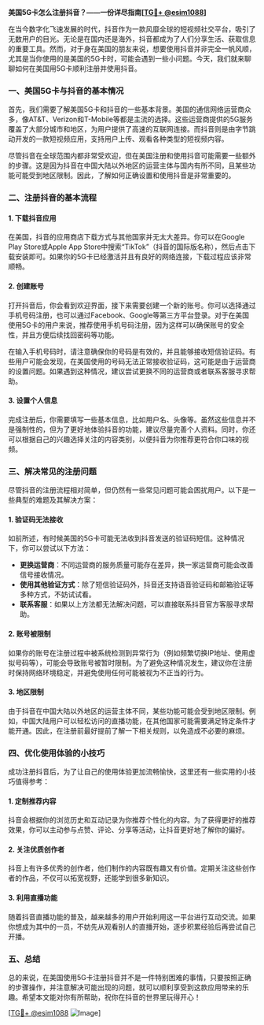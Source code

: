 **美国5G卡怎么注册抖音？——一份详尽指南[[TG💪+ @esim1088](https://t.me/s/esim1088)]**

在当今数字化飞速发展的时代，抖音作为一款风靡全球的短视频社交平台，吸引了无数用户的目光。无论是在国内还是海外，抖音都成为了人们分享生活、获取信息的重要工具。然而，对于身在美国的朋友来说，想要使用抖音并非完全一帆风顺，尤其是当你使用的是美国的5G卡时，可能会遇到一些小问题。今天，我们就来聊聊如何在美国用5G卡顺利注册并使用抖音。

### 一、美国5G卡与抖音的基本情况

首先，我们需要了解美国5G卡和抖音的一些基本背景。美国的通信网络运营商众多，像AT&T、Verizon和T-Mobile等都是主流的选择。这些运营商提供的5G服务覆盖了大部分城市和地区，为用户提供了高速的互联网连接。而抖音则是由字节跳动开发的一款短视频应用，支持用户上传、观看各种类型的短视频内容。

尽管抖音在全球范围内都非常受欢迎，但在美国注册和使用抖音可能需要一些额外的步骤。这是因为抖音在中国大陆以外地区的运营主体与国内有所不同，且某些功能可能受到地区限制。因此，了解如何正确设置和使用抖音是非常重要的。

### 二、注册抖音的基本流程

#### 1. 下载抖音应用
在美国，抖音的应用商店下载方式与其他国家并无太大差异。你可以在Google Play Store或Apple App Store中搜索“TikTok”（抖音的国际版名称），然后点击下载安装即可。如果你的5G卡已经激活并且有良好的网络连接，下载过程应该非常顺畅。

#### 2. 创建账号
打开抖音后，你会看到欢迎界面，接下来需要创建一个新的账号。你可以选择通过手机号码注册，也可以通过Facebook、Google等第三方平台登录。对于在美国使用5G卡的用户来说，推荐使用手机号码注册，因为这样可以确保账号的安全性，并且方便后续找回密码等功能。

在输入手机号码时，请注意确保你的号码是有效的，并且能够接收短信验证码。有些用户可能会发现，在美国使用的号码无法正常接收验证码，这可能是由于运营商的设置问题。如果遇到这种情况，建议尝试更换不同的运营商或者联系客服寻求帮助。

#### 3. 设置个人信息
完成注册后，你需要填写一些基本信息，比如用户名、头像等。虽然这些信息并不是强制性的，但为了更好地体验抖音的功能，建议尽量完善个人资料。同时，你还可以根据自己的兴趣选择关注的内容类别，以便抖音为你推荐更符合你口味的视频。

### 三、解决常见的注册问题

尽管抖音的注册流程相对简单，但仍然有一些常见问题可能会困扰用户。以下是一些典型的难题及其解决方案：

#### 1. 验证码无法接收
如前所述，有时候美国的5G卡可能无法收到抖音发送的验证码短信。这种情况下，你可以尝试以下方法：
- **更换运营商**：不同运营商的服务质量可能存在差异，换一家运营商可能会改善信号接收情况。
- **使用其他验证方式**：除了短信验证码外，抖音还支持语音验证码和邮箱验证等多种方式，不妨试试看。
- **联系客服**：如果以上方法都无法解决问题，可以直接联系抖音官方客服寻求帮助。

#### 2. 账号被限制
如果你的账号在注册过程中被系统检测到异常行为（例如频繁切换IP地址、使用虚拟号码等），可能会导致账号被暂时限制。为了避免这种情况发生，建议你在注册时保持网络环境稳定，并避免使用任何可能被视为不正当的行为。

#### 3. 地区限制
由于抖音在中国大陆以外地区的运营主体不同，某些功能可能会受到地区限制。例如，中国大陆用户可以轻松访问的直播功能，在其他国家可能需要满足特定条件才能开通。因此，在注册前最好提前了解一下相关规则，以免造成不必要的麻烦。

### 四、优化使用体验的小技巧

成功注册抖音后，为了让自己的使用体验更加流畅愉快，这里还有一些实用的小技巧值得参考：

#### 1. 定制推荐内容
抖音会根据你的浏览历史和互动记录为你推荐个性化的内容。为了获得更好的推荐效果，你可以主动参与点赞、评论、分享等活动，让抖音更好地了解你的偏好。

#### 2. 关注优质创作者
抖音上有许多优秀的创作者，他们制作的内容既有趣又有价值。定期关注这些创作者的作品，不仅可以拓宽视野，还能学到很多新知识。

#### 3. 利用直播功能
随着抖音直播功能的普及，越来越多的用户开始利用这一平台进行互动交流。如果你想成为其中的一员，不妨先从观看别人的直播开始，逐步积累经验后再尝试自己开播。

### 五、总结

总的来说，在美国使用5G卡注册抖音并不是一件特别困难的事情，只要按照正确的步骤操作，并注意解决可能出现的问题，就可以顺利享受到这款应用带来的乐趣。希望本文能对你有所帮助，祝你在抖音的世界里玩得开心！

[[TG💪+ @esim1088](https://t.me/s/esim1088) ![Image](https://i.postimg.cc/4NQfJmqS/Snipaste-2025-05-13-00-14-12.png)]